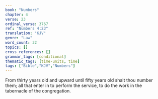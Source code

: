 ```yaml
---
book: "Numbers"
chapter: 4
verse: 23
ordinal_verse: 3767
ref: "Numbers 4:23"
translation: "KJV"
genre: "Law"
word_count: 32
topics: []
cross_references: []
grammar_tags: [conditional]
thematic_tags: [time-units, time]
tags: ["Bible","KJV","Numbers"]
---
```

From thirty years old and upward until fifty years old shalt thou number them; all that enter in to perform the service, to do the work in the tabernacle of the congregation.
